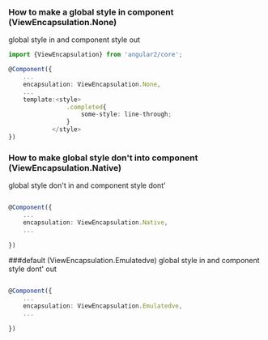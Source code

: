### How to make a global style in component (ViewEncapsulation.None)
global style in and component style out
```typescript
import {ViewEncapsulation} from 'angular2/core';

@Component({
    ...
    encapsulation: ViewEncapsulation.None,
    ...
    template:<style>
                .completed{
                    some-style: line-through;
                }
            </style>
})
```
### How to make global style don't into component (ViewEncapsulation.Native)
global style don't in and component style dont'
```typescript

@Component({
    ...
    encapsulation: ViewEncapsulation.Native,
    ...
  
})
```
###default (ViewEncapsulation.Emulatedve)
global style  in and component style dont' out
```typescript

@Component({
    ...
    encapsulation: ViewEncapsulation.Emulatedve,
    ...
  
})
```
